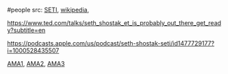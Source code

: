 #people 
src: [SETI](https://www.seti.org/our-scientists/seth-shostak), [wikipedia](https://en.wikipedia.org/wiki/Seth_Shostak), 

https://www.ted.com/talks/seth_shostak_et_is_probably_out_there_get_ready?subtitle=en

https://podcasts.apple.com/us/podcast/seth-shostak-seti/id1477729177?i=1000528435507

[AMA1](https://www.reddit.com/r/Futurology/comments/3hgvs1/im_seth_shostak_and_i_direct_the_search_for/), [AMA2](https://www.reddit.com/r/space/comments/7jcr2u/im_seth_shostak_and_im_an_astronomer_at_seti/), [AMA3](https://www.reddit.com/r/askscience/comments/5m68zo/askscience_ama_series_i_am_seth_shostak_senior/) 

